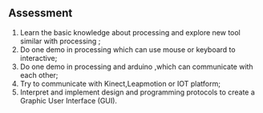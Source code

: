 ## Assessment

1. Learn the basic knowledge about processing and explore new tool similar with processing ;
2. Do one demo in processing which can use mouse or keyboard to interactive;
3. Do one demo in processing and arduino ,which can communicate with each other;
4. Try to communicate with Kinect,Leapmotion or IOT platform;
5. Interpret and implement design and programming protocols to create a Graphic User Interface (GUI).